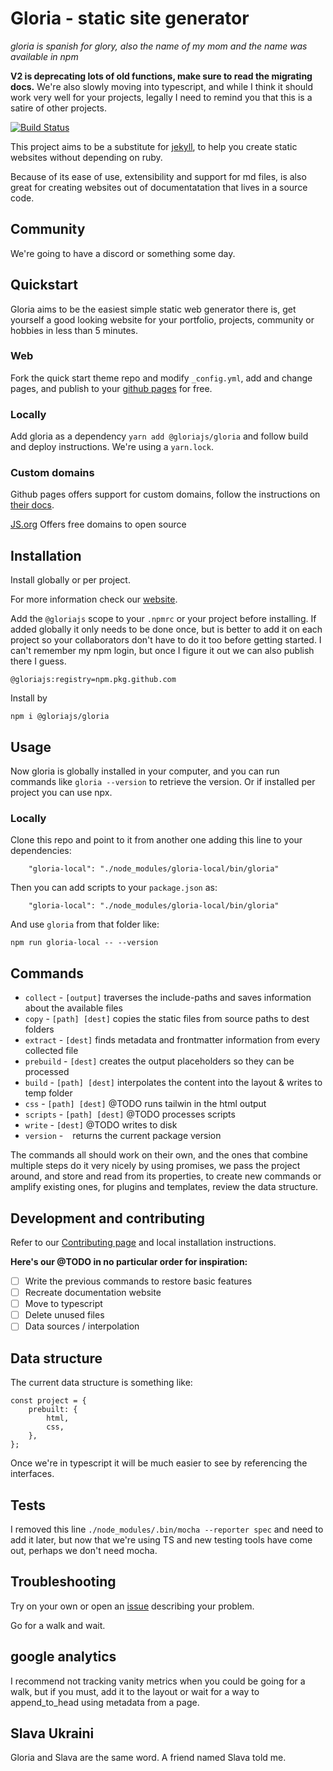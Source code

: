 # Gloria - static site generator

_gloria is spanish for glory, also the name of my mom and the name was available in npm_

**V2 is deprecating lots of old functions, make sure to read the migrating docs.** We're also slowly moving into typescript, and while I think it should work very well for your projects, legally I need to remind you that this is a satire of other projects.

[![Build Status](https://travis-ci.org/gloriajs/gloria.svg?branch=master)](https://travis-ci.org/dvidsilva/gloria)

This project aims to be a substitute for [jekyll](https://jekyllrb.com/), to help you create static websites without depending on ruby.

Because of its ease of use, extensibility and support for md files, is also great for creating websites out of documentatation that lives in a source code.

## Community

We're going to have a discord or something some day.

## Quickstart

Gloria aims to be the easiest simple static web generator there is, get yourself a good looking website for your portfolio, projects, community or hobbies in less than 5 minutes.

### Web

Fork the quick start theme repo and modify `_config.yml`, add and change pages, and publish to your [github pages](https://pages.github.com/) for free.

### Locally

Add gloria as a dependency `yarn add @gloriajs/gloria` and follow build and deploy instructions. We're using a `yarn.lock`.

### Custom domains

Github pages offers support for custom domains, follow the instructions on [their docs](https://docs.github.com/en/pages/configuring-a-custom-domain-for-your-github-pages-site/managing-a-custom-domain-for-your-github-pages-site).

[JS.org](https://js.org/) Offers free domains to open source

## Installation

Install globally or per project.

For more information check our [website](https://gloriajs.github.io).

Add the `@gloriajs` scope to your `.npmrc` or your project before installing. If added globally it only needs to be done once, but is better to add it on each project so your collaborators don't have to do it too before getting started. I can't remember my npm login, but once I figure it out we can also publish there I guess.

```
@gloriajs:registry=npm.pkg.github.com
```

Install by

```
npm i @gloriajs/gloria
```

## Usage

Now gloria is globally installed in your computer, and you can run commands like `gloria --version` to retrieve the version. Or if installed per project you can use npx.

### Locally

Clone this repo and point to it from another one adding this line to your dependencies:

```
    "gloria-local": "./node_modules/gloria-local/bin/gloria"
```

Then you can add scripts to your `package.json` as:

```
    "gloria-local": "./node_modules/gloria-local/bin/gloria"
```

And use `gloria` from that folder like:

```
npm run gloria-local -- --version
```

## Commands

- `collect` - `[output]` traverses the include-paths and saves information about the available files
- `copy` - `[path] [dest]` copies the static files from source paths to dest folders
- `extract` - `[dest]` finds metadata and frontmatter information from every collected file
- `prebuild` - `[dest]` creates the output placeholders so they can be processed
- `build` - `[path] [dest]` interpolates the content into the layout & writes to temp folder
- `css` - `[path] [dest]` @TODO runs tailwin in the html output
- `scripts` - `[path] [dest]` @TODO processes scripts
- `write` - `[dest]` @TODO writes to disk
- `version` - ` ` returns the current package version

The commands all should work on their own, and the ones that combine multiple steps do it very nicely by using promises, we pass the project around, and store and read from its properties, to create new commands or amplify existing ones, for plugins and templates, review the data structure.

## Development and contributing

Refer to our [Contributing page](CONTRIBUTING.md) and local installation instructions.

**Here's our @TODO in no particular order for inspiration:**

- [ ] Write the previous commands to restore basic features
- [ ] Recreate documentation website
- [ ] Move to typescript
- [ ] Delete unused files
- [ ] Data sources / interpolation

## Data structure

The current data structure is something like:

```
const project = {
    prebuilt: {
        html,
        css,
    },
};
```

Once we're in typescript it will be much easier to see by referencing the interfaces.

## Tests

I removed this line `./node_modules/.bin/mocha --reporter spec` and need to add it later, but now that we're using TS and new testing tools have come out, perhaps we don't need mocha.

## Troubleshooting

Try on your own or open an [issue](https://github.com/gloriajs/gloria/issues) describing your problem.

Go for a walk and wait.

## google analytics

I recommend not tracking vanity metrics when you could be going for a walk, but if you must, add it to the layout or wait for a way to append_to_head using metadata from a page.

## Slava Ukraini

Gloria and Slava are the same word. A friend named Slava told me.
